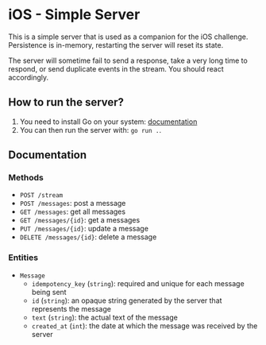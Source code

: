 # iOS - Simple Server

This is a simple server that is used as a companion for the iOS challenge.
Persistence is in-memory, restarting the server will reset its state.

The server will sometime fail to send a response, take a very long time to
respond, or send duplicate events in the stream. You should react accordingly.

## How to run the server?

1. You need to install Go on your system: [documentation](https://go.dev/doc/install)
2. You can then run the server with: `go run .`.

## Documentation

### Methods

- `POST /stream`
- `POST /messages`: post a message
- `GET /messages`: get all messages
- `GET /messages/{id}`: get a messages
- `PUT /messages/{id}`: update a message
- `DELETE /messages/{id}`: delete a message

### Entities

- `Message`
  * `idempotency_key` (`string`): required and unique for each message being
    sent
  * `id` (`string`): an opaque string generated by the server that represents
    the message
  * `text` (`string`): the actual text of the message
  * `created_at` (`int`): the date at which the message was received by the
    server
